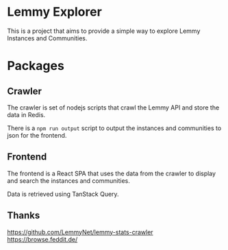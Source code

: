 # Lemmy Explorer

This is a project that aims to provide a simple way to explore Lemmy Instances and Communities.

# Packages

## Crawler

The crawler is set of nodejs scripts that crawl the Lemmy API and store the data in Redis.

There is a `npm run output` script to output the instances and communities to json for the frontend.


## Frontend

The frontend is a React SPA that uses the data from the crawler to display and search the instances and communities.

Data is retrieved using TanStack Query.


## Thanks

https://github.com/LemmyNet/lemmy-stats-crawler
https://browse.feddit.de/

